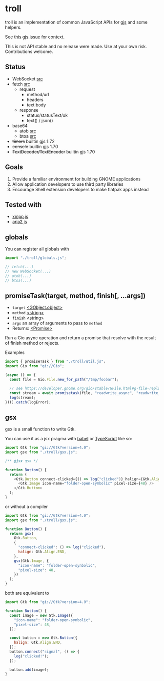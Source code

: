 # troll

troll is an implementation of common JavaScript APIs for [gjs](https://gitlab.gnome.org/GNOME/gjs) and some helpers.

See [this gjs issue](https://gitlab.gnome.org/GNOME/gjs/-/issues/265) for context.

This is not API stable and no release were made. Use at your own risk.
Contributions welcome.

## Status

- WebSocket [src](std/WebSocket.js)
- fetch [src](std/fetch.js)
  - request
    - method/url
    - headers
    - text body
  - response
    - status/statusText/ok
    - text() / json()
- base64
  - atob [src](std/base64.js)
  - btoa [src](std/base64.js)
- ~~timers~~ builtin gjs 1.72
- ~~console~~ builtin gjs 1.70
- ~~TextDecoder/TextEncoder~~ builtin gjs 1.70

## Goals

1. Provide a familiar environment for building GNOME applications
2. Allow application developers to use third party libraries
3. Encourage Shell extension developers to make flatpak apps instead

## Tested with

- [xmpp.js](https://github.com/xmppjs/xmpp.js)
- [aria2.js](https://github.com/sonnyp/aria2.js)

## globals

You can register all globals with

```js
import "./troll/globals.js";

// fetch(...)
// new WebSocket(...)
// atob(...)
// btoa(...)
```

## promiseTask(target, method, finish[, ...args])

- `target` [\<GObject.object\>](https://gjs-docs.gnome.org/gobject20/gobject.object)
- `method` [\<string\>](https://developer.mozilla.org/en-US/docs/Web/JavaScript/Data_structures#String_type)
- `finish` [\<string\>](https://developer.mozilla.org/en-US/docs/Web/JavaScript/Data_structures#String_type)
- `args` an array of arguments to pass to `method`
- Returns: [\<Promise\>](https://developer.mozilla.org/en-US/docs/Web/JavaScript/Reference/Global_Objects/Promise)

Run a Gio async operation and return a promise that resolve with the result of finish method or rejects.

Examples

```js
import { promiseTask } from "./troll/util.js";
import Gio from "gi://Gio";

(async () => {
  const file = Gio.File.new_for_path("/tmp/foobar");

  // see https://developer.gnome.org/gio/stable/GFile.html#g-file-replace-readwrite-async
  const stream = await promisetask(file, "readwrite_async", "readwrite_finish");
  log(stream);
})().catch(logError);
```

<!-- ## once(target, signal[, errorSignal])

- `target` [\<GObject.object\>](https://gjs-docs.gnome.org/gobject20/gobject.object)
- `signal` [\<string\>](https://developer.mozilla.org/en-US/docs/Web/JavaScript/Data_structures#String_type)
- `errorSignal` [\<string\>](https://developer.mozilla.org/en-US/docs/Web/JavaScript/Data_structures#String_type)
- Returns: [\<Promise\>](https://developer.mozilla.org/en-US/docs/Web/JavaScript/Reference/Global_Objects/Promise)

Register a signal handler and remove it as soon as the signal is emitted. See also [connect](https://developer.gnome.org/gobject/stable/gobject-Signals.html#g-signal-connect).

Resolves with an array of params emitted by the signal.

If `errorSignal` is specified, an handler for it will be registered and the promise will rejects.

Examples

```js
import { once } from "./troll/util.js";

(async () => {
  const Button = new Gtk.Button({ label: "Click Me" });
  await once(Button, "clicked");
  console.log("clicked!");
})().catch(logError);
``` -->

## gsx

gsx is a small function to write Gtk.

You can use it as a jsx pragma with [babel](https://babeljs.io/docs/en/babel-plugin-transform-react-jsx) or [TypeScript](https://www.typescriptlang.org/tsconfig#jsxFactory) like so:

```js
import Gtk from "gi://Gtk?version=4.0";
import gsx from "./troll/gsx.js";

/** @jsx gsx */

function Button() {
  return (
    <Gtk.Button connect-clicked={() => log("clicked")} halign={Gtk.Align.END}>
      <Gtk.Image icon-name="folder-open-symbolic" pixel-size={48} />
    </Gtk.Button>
  );
}
```

or without a compiler

```js
import Gtk from "gi://Gtk?version=4.0";
import gsx from "./troll/gsx.js";

function Button() {
  return gsx(
    Gtk.Button,
    {
      "connect-clicked": () => log("clicked"),
      halign: Gtk.Align.END,
    },
    gsx(Gtk.Image, {
      "icon-name": "folder-open-synbolic",
      "pixel-size": 48,
    })
  );
}
```

both are equivalent to

```js
import Gtk from "gi://Gtk?version=4.0";

function Button() {
  const image = new Gtk.Image({
    "icon-name": "folder-open-synbolic",
    "pixel-size": 48,
  });

  const button = new Gtk.Button({
    halign: Gtk.Align.END,
  });
  button.connect("signal", () => {
    log("clicked!");
  });

  button.add(image);
}
```
